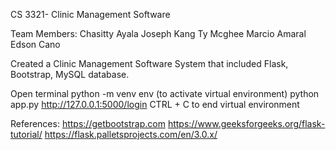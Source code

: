 CS 3321- Clinic Management Software

Team Members:
Chasitty Ayala
Joseph Kang 
Ty Mcghee 
Marcio Amaral 
Edson Cano


Created a Clinic Management Software System that included Flask, Bootstrap, MySQL database. 


Open terminal 
python -m venv env   (to activate virtual environment)
python app.py 
http://127.0.0.1:5000/login 
CTRL + C to end virtual environment 


References:
https://getbootstrap.com
https://www.geeksforgeeks.org/flask-tutorial/
https://flask.palletsprojects.com/en/3.0.x/
